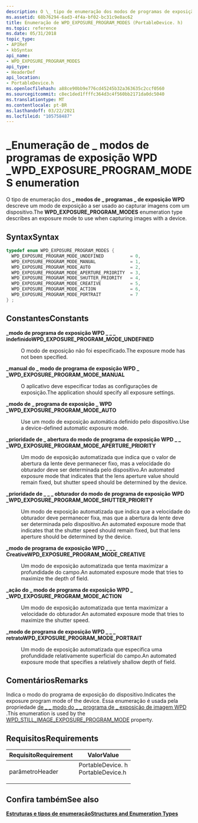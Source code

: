 ```yaml
---
description: O \_ tipo de enumeração dos modos de programas de exposição WPD \_ \_ descreve um modo de exposição a ser usado ao capturar imagens com um dispositivo.
ms.assetid: 68b76294-6ad3-4f4a-bf02-bc31c9e8ac62
title: Enumeração de WPD_EXPOSURE_PROGRAM_MODES (PortableDevice. h)
ms.topic: reference
ms.date: 05/31/2018
topic_type:
- APIRef
- kbSyntax
api_name:
- WPD_EXPOSURE_PROGRAM_MODES
api_type:
- HeaderDef
api_location:
- PortableDevice.h
ms.openlocfilehash: a88ce90bb9e776cd45245b32a363635c2ccf0560
ms.sourcegitcommit: c8ec1ded1ffffc364d3c4f560bb2171da0dc5040
ms.translationtype: MT
ms.contentlocale: pt-BR
ms.lasthandoff: 03/22/2021
ms.locfileid: "105758487"
---
```

# <a name="wpd_exposure_program_modes-enumeration"></a><span data-ttu-id="d6b4a-103">\_Enumeração de \_ modos de programas de exposição WPD \_</span><span class="sxs-lookup"><span data-stu-id="d6b4a-103">WPD\_EXPOSURE\_PROGRAM\_MODES enumeration</span></span>

<span data-ttu-id="d6b4a-104">O tipo de enumeração dos **\_ modos de \_ programas \_ de exposição WPD** descreve um modo de exposição a ser usado ao capturar imagens com um dispositivo.</span><span class="sxs-lookup"><span data-stu-id="d6b4a-104">The **WPD\_EXPOSURE\_PROGRAM\_MODES** enumeration type describes an exposure mode to use when capturing images with a device.</span></span>

## <a name="syntax"></a><span data-ttu-id="d6b4a-105">Syntax</span><span class="sxs-lookup"><span data-stu-id="d6b4a-105">Syntax</span></span>


```C++
typedef enum WPD_EXPOSURE_PROGRAM_MODES { 
  WPD_EXPOSURE_PROGRAM_MODE_UNDEFINED          = 0,
  WPD_EXPOSURE_PROGRAM_MODE_MANUAL             = 1,
  WPD_EXPOSURE_PROGRAM_MODE_AUTO               = 2,
  WPD_EXPOSURE_PROGRAM_MODE_APERTURE_PRIORITY  = 3,
  WPD_EXPOSURE_PROGRAM_MODE_SHUTTER_PRIORITY   = 4,
  WPD_EXPOSURE_PROGRAM_MODE_CREATIVE           = 5,
  WPD_EXPOSURE_PROGRAM_MODE_ACTION             = 6,
  WPD_EXPOSURE_PROGRAM_MODE_PORTRAIT           = 7
} ;
```



## <a name="constants"></a><span data-ttu-id="d6b4a-106">Constantes</span><span class="sxs-lookup"><span data-stu-id="d6b4a-106">Constants</span></span>

<dl> <dt>

<span data-ttu-id="d6b4a-107"><span id="WPD_EXPOSURE_PROGRAM_MODE_UNDEFINED"></span><span id="wpd_exposure_program_mode_undefined"></span>**\_modo de programa de exposição WPD \_ \_ \_ indefinido**</span><span class="sxs-lookup"><span data-stu-id="d6b4a-107"><span id="WPD_EXPOSURE_PROGRAM_MODE_UNDEFINED"></span><span id="wpd_exposure_program_mode_undefined"></span>**WPD\_EXPOSURE\_PROGRAM\_MODE\_UNDEFINED**</span></span>
</dt> <dd>

<span data-ttu-id="d6b4a-108">O modo de exposição não foi especificado.</span><span class="sxs-lookup"><span data-stu-id="d6b4a-108">The exposure mode has not been specified.</span></span>

</dd> <dt>

<span data-ttu-id="d6b4a-109"><span id="WPD_EXPOSURE_PROGRAM_MODE_MANUAL"></span><span id="wpd_exposure_program_mode_manual"></span>**\_manual do \_ modo de programa de exposição WPD \_ \_**</span><span class="sxs-lookup"><span data-stu-id="d6b4a-109"><span id="WPD_EXPOSURE_PROGRAM_MODE_MANUAL"></span><span id="wpd_exposure_program_mode_manual"></span>**WPD\_EXPOSURE\_PROGRAM\_MODE\_MANUAL**</span></span>
</dt> <dd>

<span data-ttu-id="d6b4a-110">O aplicativo deve especificar todas as configurações de exposição.</span><span class="sxs-lookup"><span data-stu-id="d6b4a-110">The application should specify all exposure settings.</span></span>

</dd> <dt>

<span data-ttu-id="d6b4a-111"><span id="WPD_EXPOSURE_PROGRAM_MODE_AUTO"></span><span id="wpd_exposure_program_mode_auto"></span>**\_modo de \_ programa de exposição \_ WPD \_**</span><span class="sxs-lookup"><span data-stu-id="d6b4a-111"><span id="WPD_EXPOSURE_PROGRAM_MODE_AUTO"></span><span id="wpd_exposure_program_mode_auto"></span>**WPD\_EXPOSURE\_PROGRAM\_MODE\_AUTO**</span></span>
</dt> <dd>

<span data-ttu-id="d6b4a-112">Use um modo de exposição automática definido pelo dispositivo.</span><span class="sxs-lookup"><span data-stu-id="d6b4a-112">Use a device-defined automatic exposure mode.</span></span>

</dd> <dt>

<span data-ttu-id="d6b4a-113"><span id="WPD_EXPOSURE_PROGRAM_MODE_APERTURE_PRIORITY"></span><span id="wpd_exposure_program_mode_aperture_priority"></span>**\_prioridade de \_ abertura do modo de programa de exposição WPD \_ \_ \_**</span><span class="sxs-lookup"><span data-stu-id="d6b4a-113"><span id="WPD_EXPOSURE_PROGRAM_MODE_APERTURE_PRIORITY"></span><span id="wpd_exposure_program_mode_aperture_priority"></span>**WPD\_EXPOSURE\_PROGRAM\_MODE\_APERTURE\_PRIORITY**</span></span>
</dt> <dd>

<span data-ttu-id="d6b4a-114">Um modo de exposição automatizada que indica que o valor de abertura da lente deve permanecer fixo, mas a velocidade do obturador deve ser determinada pelo dispositivo.</span><span class="sxs-lookup"><span data-stu-id="d6b4a-114">An automated exposure mode that indicates that the lens aperture value should remain fixed, but shutter speed should be determined by the device.</span></span>

</dd> <dt>

<span data-ttu-id="d6b4a-115"><span id="WPD_EXPOSURE_PROGRAM_MODE_SHUTTER_PRIORITY"></span><span id="wpd_exposure_program_mode_shutter_priority"></span>**\_prioridade de \_ \_ \_ obturador do modo de programa de exposição WPD \_**</span><span class="sxs-lookup"><span data-stu-id="d6b4a-115"><span id="WPD_EXPOSURE_PROGRAM_MODE_SHUTTER_PRIORITY"></span><span id="wpd_exposure_program_mode_shutter_priority"></span>**WPD\_EXPOSURE\_PROGRAM\_MODE\_SHUTTER\_PRIORITY**</span></span>
</dt> <dd>

<span data-ttu-id="d6b4a-116">Um modo de exposição automatizada que indica que a velocidade do obturador deve permanecer fixa, mas que a abertura da lente deve ser determinada pelo dispositivo.</span><span class="sxs-lookup"><span data-stu-id="d6b4a-116">An automated exposure mode that indicates that the shutter speed should remain fixed, but that lens aperture should be determined by the device.</span></span>

</dd> <dt>

<span data-ttu-id="d6b4a-117"><span id="WPD_EXPOSURE_PROGRAM_MODE_CREATIVE"></span><span id="wpd_exposure_program_mode_creative"></span>**\_modo de programa de exposição WPD \_ \_ \_ Creative**</span><span class="sxs-lookup"><span data-stu-id="d6b4a-117"><span id="WPD_EXPOSURE_PROGRAM_MODE_CREATIVE"></span><span id="wpd_exposure_program_mode_creative"></span>**WPD\_EXPOSURE\_PROGRAM\_MODE\_CREATIVE**</span></span>
</dt> <dd>

<span data-ttu-id="d6b4a-118">Um modo de exposição automatizada que tenta maximizar a profundidade do campo.</span><span class="sxs-lookup"><span data-stu-id="d6b4a-118">An automated exposure mode that tries to maximize the depth of field.</span></span>

</dd> <dt>

<span data-ttu-id="d6b4a-119"><span id="WPD_EXPOSURE_PROGRAM_MODE_ACTION"></span><span id="wpd_exposure_program_mode_action"></span>**\_ação do \_ modo de programa de exposição WPD \_ \_**</span><span class="sxs-lookup"><span data-stu-id="d6b4a-119"><span id="WPD_EXPOSURE_PROGRAM_MODE_ACTION"></span><span id="wpd_exposure_program_mode_action"></span>**WPD\_EXPOSURE\_PROGRAM\_MODE\_ACTION**</span></span>
</dt> <dd>

<span data-ttu-id="d6b4a-120">Um modo de exposição automatizada que tenta maximizar a velocidade do obturador.</span><span class="sxs-lookup"><span data-stu-id="d6b4a-120">An automated exposure mode that tries to maximize the shutter speed.</span></span>

</dd> <dt>

<span data-ttu-id="d6b4a-121"><span id="WPD_EXPOSURE_PROGRAM_MODE_PORTRAIT"></span><span id="wpd_exposure_program_mode_portrait"></span>**\_modo de programa de exposição WPD \_ \_ \_ retrato**</span><span class="sxs-lookup"><span data-stu-id="d6b4a-121"><span id="WPD_EXPOSURE_PROGRAM_MODE_PORTRAIT"></span><span id="wpd_exposure_program_mode_portrait"></span>**WPD\_EXPOSURE\_PROGRAM\_MODE\_PORTRAIT**</span></span>
</dt> <dd>

<span data-ttu-id="d6b4a-122">Um modo de exposição automatizada que especifica uma profundidade relativamente superficial do campo.</span><span class="sxs-lookup"><span data-stu-id="d6b4a-122">An automated exposure mode that specifies a relatively shallow depth of field.</span></span>

</dd> </dl>

## <a name="remarks"></a><span data-ttu-id="d6b4a-123">Comentários</span><span class="sxs-lookup"><span data-stu-id="d6b4a-123">Remarks</span></span>

<span data-ttu-id="d6b4a-124">Indica o modo do programa de exposição do dispositivo.</span><span class="sxs-lookup"><span data-stu-id="d6b4a-124">Indicates the exposure program mode of the device.</span></span> <span data-ttu-id="d6b4a-125">Essa enumeração é usada pela propriedade [de \_ \_ modo do \_ \_ programa de \_ exposição de imagem WPD](still-image-properties.md) .</span><span class="sxs-lookup"><span data-stu-id="d6b4a-125">This enumeration is used by the [WPD\_STILL\_IMAGE\_EXPOSURE\_PROGRAM\_MODE](still-image-properties.md) property.</span></span>

## <a name="requirements"></a><span data-ttu-id="d6b4a-126">Requisitos</span><span class="sxs-lookup"><span data-stu-id="d6b4a-126">Requirements</span></span>



| <span data-ttu-id="d6b4a-127">Requisito</span><span class="sxs-lookup"><span data-stu-id="d6b4a-127">Requirement</span></span> | <span data-ttu-id="d6b4a-128">Valor</span><span class="sxs-lookup"><span data-stu-id="d6b4a-128">Value</span></span> |
|-------------------|---------------------------------------------------------------------------------------------|
| <span data-ttu-id="d6b4a-129">parâmetro</span><span class="sxs-lookup"><span data-stu-id="d6b4a-129">Header</span></span><br/> | <dl> <span data-ttu-id="d6b4a-130"><dt>PortableDevice. h</dt></span><span class="sxs-lookup"><span data-stu-id="d6b4a-130"><dt>PortableDevice.h</dt></span></span> </dl> |



## <a name="see-also"></a><span data-ttu-id="d6b4a-131">Confira também</span><span class="sxs-lookup"><span data-stu-id="d6b4a-131">See also</span></span>

<dl> <dt>

[<span data-ttu-id="d6b4a-132">**Estruturas e tipos de enumeração**</span><span class="sxs-lookup"><span data-stu-id="d6b4a-132">**Structures and Enumeration Types**</span></span>](structures-and-enumeration-types.md)
</dt> </dl>

 

 




